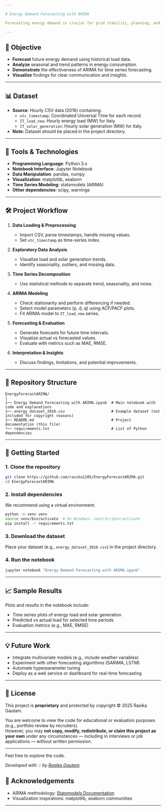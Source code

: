 ```yaml
---

# Energy Demand Forecasting with ARIMA

Forecasting energy demand is crucial for grid stability, planning, and the integration of renewable energy sources. This project demonstrates how to use the **ARIMA (AutoRegressive Integrated Moving Average)** model for univariate time series forecasting, specifically targeting Italy’s hourly energy load data. The approach leverages modern Python data science tools and showcases a practical workflow from exploratory analysis to final forecasting.

---
```


## 📌 Objective

- **Forecast** future energy demand using historical load data.
- **Analyze** seasonal and trend patterns in energy consumption.
- **Demonstrate** the effectiveness of ARIMA for time series forecasting.
- **Visualize** findings for clear communication and insights.

---

## 📊 Dataset

- **Source**: Hourly CSV data (2016) containing:
  - `utc_timestamp`: Coordinated Universal Time for each record.
  - `IT_load_new`: Hourly energy load (MW) for Italy.
  - `IT_solar_generation`: Hourly solar generation (MW) for Italy.
- **Note:** Dataset should be placed in the project directory.

---

## 🔧 Tools & Technologies

- **Programming Language**: Python 3.x
- **Notebook Interface**: Jupyter Notebook
- **Data Manipulation**: pandas, numpy
- **Visualization**: matplotlib, seaborn
- **Time Series Modeling**: statsmodels (ARIMA)
- **Other dependencies**: scipy, warnings

---

## 🛠️ Project Workflow

1. **Data Loading & Preprocessing**
   - Import CSV, parse timestamps, handle missing values.
   - Set `utc_timestamp` as time-series index.

2. **Exploratory Data Analysis**
   - Visualize load and solar generation trends.
   - Identify seasonality, outliers, and missing data.

3. **Time Series Decomposition**
   - Use statistical methods to separate trend, seasonality, and noise.

4. **ARIMA Modeling**
   - Check stationarity and perform differencing if needed.
   - Select model parameters (p, d, q) using ACF/PACF plots.
   - Fit ARIMA model to `IT_load_new` series.

5. **Forecasting & Evaluation**
   - Generate forecasts for future time intervals.
   - Visualize actual vs forecasted values.
   - Evaluate with metrics such as MAE, RMSE.

6. **Interpretation & Insights**
   - Discuss findings, limitations, and potential improvements.

---

## 📁 Repository Structure

```
EnergyForecastARIMA/
│
├── Energy Demand Forecasting with ARIMA.ipynb  # Main notebook with code and explanations
├── energy_dataset_2016.csv                     # Example dataset (not included for copyright reasons)
├── README.md                                   # Project documentation (this file)
└── requirements.txt                            # List of Python dependencies
```

---

## 🚀 Getting Started

### 1. Clone the repository

```bash
git clone https://github.com/rasika1205/EnergyForecastARIMA.git
cd EnergyForecastARIMA
```

### 2. Install dependencies

We recommend using a virtual environment:

```bash
python -m venv venv
source venv/bin/activate  # On Windows: venv\Scripts\activate
pip install -r requirements.txt
```

### 3. Download the dataset

Place your dataset (e.g., `energy_dataset_2016.csv`) in the project directory.

### 4. Run the notebook

```bash
jupyter notebook "Energy Demand Forecasting with ARIMA.ipynb"
```

---

## 📈 Sample Results

Plots and results in the notebook include:
- Time series plots of energy load and solar generation
- Predicted vs actual load for selected time periods
- Evaluation metrics (e.g., MAE, RMSE)

---

## 💡 Future Work

- Integrate multivariate models (e.g., include weather variables)
- Experiment with other forecasting algorithms (SARIMA, LSTM)
- Automate hyperparameter tuning
- Deploy as a web service or dashboard for real-time forecasting

---


## 📄 License

This project is **proprietary** and protected by copyright © 2025 Rasika Gautam.

You are welcome to view the code for educational or evaluation purposes (e.g., portfolio review by recruiters).  
However, you may **not copy, modify, redistribute, or claim this project as your own** under any circumstances — including in interviews or job applications — without written permission.

---

Feel free to explore the code.

_Developed with 💡 by [Rasika Gautam](https://github.com/rasika1205)_

## 🙏 Acknowledgements

- ARIMA methodology: [Statsmodels Documentation](https://www.statsmodels.org/)
- Visualization inspirations: matplotlib, seaborn communities

---
